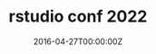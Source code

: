 ---
title: rstudio conf 2022
summary: Introducing workboots - Generate prediction intervals from a tidymodel workflow.
weight: 10
tags:
- Demo
- Deep Learning
date: "2016-04-27T00:00:00Z"

# Optional external URL for project (replaces project detail page).
external_link: https://www.youtube.com/watch?v=F4osY469UoY&list=PL9HYL-VRX0oTOwqzVtL_q5T8MNrzn0mdH&index=41

# image:
#   caption: Photo by Toa Heftiba on Unsplash
#   focal_point: Smart
---